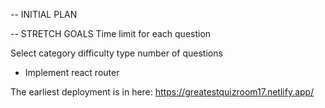 -- INITIAL PLAN

-- STRETCH GOALS
Time limit for each question

Select category
difficulty
type
number of questions

- Implement react router


The earliest deployment is in here: https://greatestquizroom17.netlify.app/
